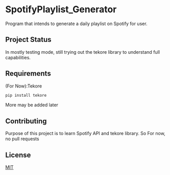 # SpotifyPlaylist_Generator
Program that intends to generate a daily playlist on Spotify for user.

## Project Status
In mostly testing mode, still trying out the tekore library to understand full capabilities.

## Requirements
(For Now):Tekore
```bash
pip install tekore
```
More may be added later

## Contributing
Purpose of this project is to learn Spotify API and tekore library. 
So For now, no pull requests

## License
[MIT](https://choosealicense.com/licenses/mit/)

